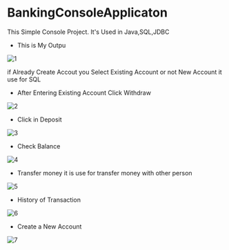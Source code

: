 # BankingConsoleApplicaton
This Simple Console Project. It's Used in Java,SQL,JDBC 

* This is My Outpu

![1](https://github.com/AbdFaris513/gussing_game/assets/106486197/d13dc1f1-a449-418c-a9c0-e0a3c1aed23f)

if Already Create Accout you Select Existing Account
or not  New Account it use for SQL

* After Entering Existing Account Click Withdraw

![2](https://github.com/AbdFaris513/gussing_game/assets/106486197/e8b94882-dec6-456a-b655-8d88816fed7e)

* Click in Deposit

![3](https://github.com/AbdFaris513/gussing_game/assets/106486197/1878e080-d8fd-4738-9f22-0a86eddf00ad)


* Check Balance

![4](https://github.com/AbdFaris513/gussing_game/assets/106486197/54699960-9394-47d7-8dd1-d29d68b3ccf6)


* Transfer money it is use for transfer money with other person

![5](https://github.com/AbdFaris513/gussing_game/assets/106486197/6258681d-7430-4923-bd1e-e0c777886d51)

* History of Transaction
  
![6](https://github.com/AbdFaris513/gussing_game/assets/106486197/4a9f5e02-2fd5-44a3-8515-153c10a03d2b)


* Create a New Account

![7](https://github.com/AbdFaris513/gussing_game/assets/106486197/5c89b624-ff5f-4ab4-a5c6-2b0866b8b5b7)

